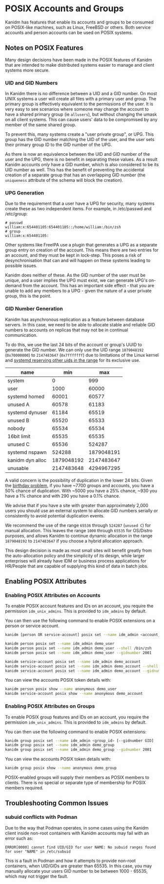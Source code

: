 # POSIX Accounts and Groups

Kanidm has features that enable its accounts and groups to be consumed on POSIX-like machines, such as Linux, FreeBSD or
others. Both service accounts and person accounts can be used on POSIX systems.

## Notes on POSIX Features

Many design decisions have been made in the POSIX features of Kanidm that are intended to make distributed systems
easier to manage and client systems more secure.

### UID and GID Numbers

In Kanidm there is no difference between a UID and a GID number. On most UNIX systems a user will create all files with
a primary user and group. The primary group is effectively equivalent to the permissions of the user. It is very easy to
see scenarios where someone may change the account to have a shared primary group (ie `allusers`), but without changing
the umask on all client systems. This can cause users' data to be compromised by any member of the same shared group.

To prevent this, many systems create a "user private group", or UPG. This group has the GID number matching the UID of
the user, and the user sets their primary group ID to the GID number of the UPG.

As there is now an equivalence between the UID and GID number of the user and the UPG, there is no benefit in separating
these values. As a result Kanidm accounts _only_ have a GID number, which is also considered to be its UID number as
well. This has the benefit of preventing the accidental creation of a separate group that has an overlapping GID number
(the `uniqueness` attribute of the schema will block the creation).

### UPG Generation

Due to the requirement that a user have a UPG for security, many systems create these as two independent items. For
example, in /etc/passwd and /etc/group:

```text
# passwd
william:x:654401105:654401105::/home/william:/bin/zsh
# group
william:x:654401105:
```

Other systems like FreeIPA use a plugin that generates a UPG as a separate group entry on creation of the account. This
means there are two entries for an account, and they must be kept in lock-step. This poses a risk of desynchronisation
that can and will happen on these systems leading to possible issues.

Kanidm does neither of these. As the GID number of the user must be unique, and a user implies the UPG must exist, we
can generate UPG's on-demand from the account. This has an important side effect - that you are unable to add any
members to a UPG - given the nature of a user private group, this is the point.

### GID Number Generation

Kanidm has asynchronous replication as a feature between database servers. In this case, we need to be able to allocate
stable and reliable GID numbers to accounts on replicas that may not be in continual communication.

To do this, we use the last 24 bits of the account or group's UUID to generate the GID number. We can only use the UID
range `1879048192` (`0x70000000`) to `2147483647` (`0x7fffffff`) due to limitations of the Linux kernel and
[systemd reserving other uids in the range](http://systemd.io/UIDS-GIDS/) for its exclusive use.

| name             | min        | max        |
| ---------------- | ---------- | ---------- |
| system           | 0          | 999        |
| user             | 1000       | 60000      |
| systemd homed    | 60001      | 60577      |
| unused A         | 60578      | 61183      |
| systemd dynuser  | 61184      | 65519      |
| unused B         | 65520      | 65533      |
| nobody           | 65534      | 65534      |
| 16bit limit      | 65535      | 65535      |
| unused C         | 65536      | 524287     |
| systemd nspawn   | 524288     | 1879048191 |
| kanidm dyn alloc | 1879048192 | 2147483647 |
| unusable         | 2147483648 | 4294967295 |

A valid concern is the possibility of duplication in the lower 24 bits. Given the
[birthday problem](https://en.wikipedia.org/wiki/Birthday_problem), if you have ~7700 groups and accounts, you have a
50% chance of duplication. With ~5000 you have a 25% chance, ~930 you have a 1% chance and with 290 you have a 0.1%
chance.

We advise that if you have a site with greater than approximately 2,000 users you should use an external system to
allocate GID numbers serially or consistently to avoid potential duplication events.

We recommend the use of the range `65536` through `524287` (`unused C`) for manual allocation. This leaves the range
`1000` through `65535` for OS/Distro purposes, and allows Kanidm to continue dynamic allocation in the range
`1879048192` to `2147483647` if you choose a hybrid allocation approach.

This design decision is made as most small sites will benefit greatly from the auto-allocation policy and the simplicity
of its design, while larger enterprises will already have IDM or business process applications for HR/People that are
capable of supplying this kind of data in batch jobs.

## Enabling POSIX Attributes

### Enabling POSIX Attributes on Accounts

To enable POSIX account features and IDs on an account, you require the permission `idm_unix_admins`. This is provided
to `idm_admins` by default.

You can then use the following command to enable POSIX extensions on a person or service account.

```bash
kanidm [person OR service-account] posix set --name idm_admin <account_id> [--shell SHELL --gidnumber GID]

kanidm person posix set --name idm_admin demo_user
kanidm person posix set --name idm_admin demo_user --shell /bin/zsh
kanidm person posix set --name idm_admin demo_user --gidnumber 2001

kanidm service-account posix set --name idm_admin demo_account
kanidm service-account posix set --name idm_admin demo_account --shell /bin/zsh
kanidm service-account posix set --name idm_admin demo_account --gidnumber 2001
```

You can view the accounts POSIX token details with:

```bash
kanidm person posix show --name anonymous demo_user
kanidm service-account posix show --name anonymous demo_account
```

### Enabling POSIX Attributes on Groups

To enable POSIX group features and IDs on an account, you require the permission `idm_unix_admins`. This is provided to
`idm_admins` by default.

You can then use the following command to enable POSIX extensions:

```bash
kanidm group posix set --name idm_admin <group_id> [--gidnumber GID]
kanidm group posix set --name idm_admin demo_group
kanidm group posix set --name idm_admin demo_group --gidnumber 2001
```

You can view the accounts POSIX token details with:

```bash
kanidm group posix show --name anonymous demo_group
```

POSIX-enabled groups will supply their members as POSIX members to clients. There is no special or separate type of
membership for POSIX members required.

## Troubleshooting Common Issues

### subuid conflicts with Podman

Due to the way that Podman operates, in some cases using the Kanidm client inside non-root containers with Kanidm
accounts may fail with an error such as:

```text
ERROR[0000] cannot find UID/GID for user NAME: No subuid ranges found for user "NAME" in /etc/subuid
```

This is a fault in Podman and how it attempts to provide non-root containers, when UID/GIDs are greater than 65535. In
this case, you may manually allocate your users GID number to be between 1000 - 65535, which may not trigger the fault.
